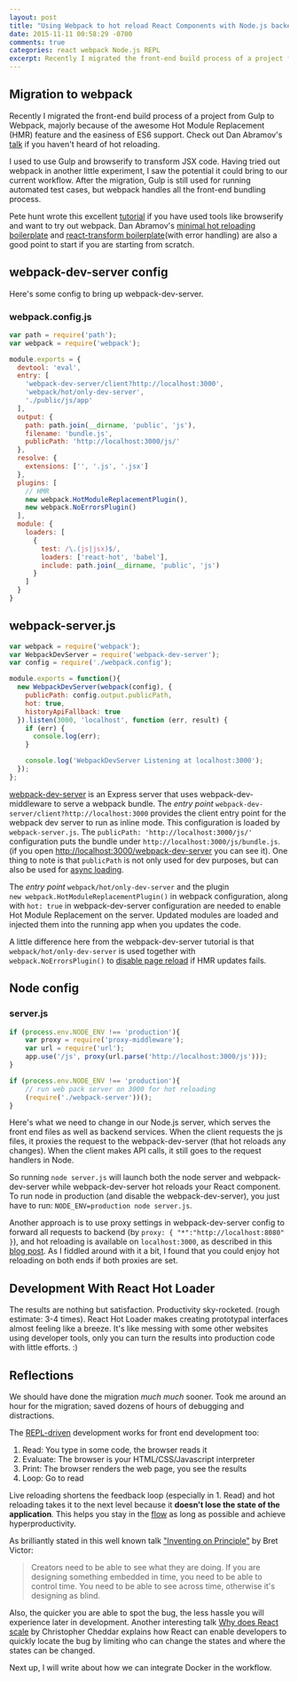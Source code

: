 ```yaml
---
layout: post
title: "Using Webpack to hot reload React Components with Node.js backend"
date: 2015-11-11 00:58:29 -0700
comments: true
categories: react webpack Node.js REPL
excerpt: Recently I migrated the front-end build process of a project from Gulp to Webpack. The results could not be more satisfactory.
---
```


## Migration to webpack

Recently I migrated the front-end build process of a project from Gulp to Webpack, majorly because of the awesome Hot Module Replacement (HMR) feature and the easiness of ES6 support. Check out Dan Abramov's [talk](https://www.youtube.com/watch?v=xsSnOQynTHs) if you haven't heard of hot reloading.

I used to use Gulp and browserify to transform JSX code. Having tried out webpack in another little experiment, I saw the potential it could bring to our current workflow. After the migration, Gulp is still used for running automated test cases, but webpack handles all the front-end bundling process.

Pete hunt wrote this excellent [tutorial](https://github.com/petehunt/webpack-howto) if you have used tools like browserify and want to try out webpack. Dan Abramov's [minimal hot reloading boilerplate](https://github.com/gaearon/react-hot-boilerplate) and [react-transform boilerplate](https://github.com/gaearon/react-transform-boilerplate)(with error handling) are also a good point to start if you are starting from scratch.

## webpack-dev-server config

Here's some config to bring up webpack-dev-server.

### webpack.config.js

``` javascript
var path = require('path');
var webpack = require('webpack');

module.exports = {
  devtool: 'eval',
  entry: [
    'webpack-dev-server/client?http://localhost:3000',
    'webpack/hot/only-dev-server',
    './public/js/app'
  ],
  output: {
    path: path.join(__dirname, 'public', 'js'),
    filename: 'bundle.js',
    publicPath: 'http://localhost:3000/js/'
  },
  resolve: {
    extensions: ['', '.js', '.jsx']
  },
  plugins: [
    // HMR
    new webpack.HotModuleReplacementPlugin(),
    new webpack.NoErrorsPlugin()
  ],
  module: {
    loaders: [
      {
        test: /\.(js|jsx)$/,
        loaders: ['react-hot', 'babel'],
        include: path.join(__dirname, 'public', 'js')
      }
    ]
  }
}
```

## webpack-server.js

``` javascript
var webpack = require('webpack');
var WebpackDevServer = require('webpack-dev-server');
var config = require('./webpack.config');

module.exports = function(){
  new WebpackDevServer(webpack(config), {
    publicPath: config.output.publicPath,
    hot: true,
    historyApiFallback: true
  }).listen(3000, 'localhost', function (err, result) {
    if (err) {
      console.log(err);
    }

    console.log('WebpackDevServer Listening at localhost:3000');
  });
};
```

[webpack-dev-server](https://webpack.github.io/docs/webpack-dev-server.html) is an Express server that uses webpack-dev-middleware to serve a webpack bundle. The *entry point* `webpack-dev-server/client?http://localhost:3000` provides the client entry point for the webpack dev server to run as inline mode. This configuration is loaded by `webpack-server.js`. The `publicPath: 'http://localhost:3000/js/'` configuration puts the bundle under `http://localhost:3000/js/bundle.js`. (if you open [http://localhost:3000/webpack-dev-server](http://localhost:3000/webpack-dev-server) you can see it). One thing to note is that `publicPath` is not only used for dev purposes, but can also be used for [async loading](https://github.com/petehunt/webpack-howto#9-async-loading).

The *entry point* `webpack/hot/only-dev-server` and the plugin `new webpack.HotModuleReplacementPlugin()` in webpack configuration, along with `hot: true` in webpack-dev-server configuration are needed to enable Hot Module Replacement on the server. Updated modules are loaded and injected them into the running app when you updates the code.

A little difference here from the webpack-dev-server tutorial is that `webpack/hot/only-dev-server` is used together with `webpack.NoErrorsPlugin()` to [disable page reload](https://github.com/webpack/webpack/issues/418) if HMR updates fails.

## Node config

### server.js

``` javascript
if (process.env.NODE_ENV !== 'production'){
	var proxy = require('proxy-middleware');
	var url = require('url');
	app.use('/js', proxy(url.parse('http://localhost:3000/js')));
}

if (process.env.NODE_ENV !== 'production'){
	// run web pack server on 3000 for hot reloading
	(require('./webpack-server'))();
}
```

Here's what we need to change in our Node.js server, which serves the front end files as well as backend services. When the client requests the js files, it proxies the request to the webpack-dev-server (that hot reloads any changes). When the client makes API calls, it still goes to the request handlers in Node.

So running `node server.js` will launch both the node server and webpack-dev-server while webpack-dev-server hot reloads your React component. To run node in production (and disable the webpack-dev-server), you just have to run: `NODE_ENV=production node server.js`.

Another approach is to use proxy settings in webpack-dev-server config to forward all requests to backend (by `proxy: { "*":"http://localhost:8080" }`), and hot reloading is available on `localhost:3000`, as described in this [blog post](http://ctheu.com/2015/05/14/using-react-hot-loader-with-a-webpack-dev-server-and-a-node-server/). As I fiddled around with it a bit, I found that you could enjoy hot reloading on both ends if both proxies are set.

## Development With React Hot Loader

The results are nothing but satisfaction. Productivity sky-rocketed. (rough estimate: 3-4 times). React Hot Loader makes creating prototypal interfaces almost feeling like a breeze. It's like messing with some other websites using developer tools, only you can turn the results into production code with little efforts. :)

## Reflections

We should have done the migration *much much* sooner. Took me around an hour for the migration; saved dozens of hours of debugging and distractions.

The [REPL-driven](https://www.youtube.com/watch?v=D9j_Mf91M0I) development works for front end development too:

1. Read: You type in some code, the browser reads it
2. Evaluate: The browser is your HTML/CSS/Javascript interpreter
3. Print: The browser renders the web page, you see the results
4. Loop: Go to read

Live reloading shortens the feedback loop (especially in 1. Read) and hot reloading takes it to the next level because it **doesn't lose the state of the application**. This helps you stay in the [flow](https://en.wikipedia.org/wiki/Flow_(psychology)) as long as possible and achieve hyperproductivity.

As brilliantly stated in this well known talk ["Inventing on Principle"](https://www.youtube.com/watch?v=PUv66718DII) by Bret Victor:

>  Creators need to be able to see what they are doing. If you are designing something embedded in time, you need to be able to control time. You need to be able to see across time, otherwise it's designing as blind.

Also, the quicker you are able to spot the bug, the less hassle you will experience later in development. Another interesting talk [Why does React scale](https://www.youtube.com/watch?v=D-ioDiacTm8) by Christopher Cheddar explains how React can enable developers to quickly locate the bug by limiting who can change the states and where the states can be changed.

Next up, I will write about how we can integrate Docker in the workflow.
